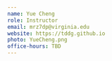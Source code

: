 ```yaml
---
name: Yue Cheng
role: Instructor
email: mrz7dp@virginia.edu
website: https://tddg.github.io
photo: YueCheng.png
office-hours: TBD
---
```


